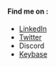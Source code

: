 
#### Find me on :  
- [LinkedIn](https://www.linkedin.com/in/robertmoses/)  
- [Twitter](https://twitter.com/robertmoses)  
- Discord  
- [Keybase](https://keybase.io/robert_moses)  
